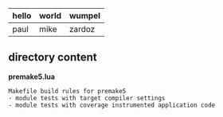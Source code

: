 
|hello|world|wumpel| 
|---|---|---|
|paul|mike|zardoz|


## directory content

**premake5.lua**
```
Makefile build rules for premake5
- module tests with target compiler settings
- module tests with coverage instrumented application code
```

